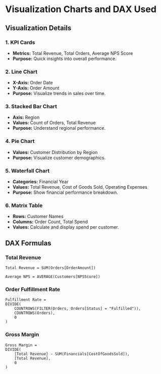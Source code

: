 # Visualization Charts and DAX Used

## Visualization Details

### 1. KPI Cards
- **Metrics:** Total Revenue, Total Orders, Average NPS Score
- **Purpose:** Quick insights into overall performance.

### 2. Line Chart
- **X-Axis:** Order Date
- **Y-Axis:** Order Amount
- **Purpose:** Visualize trends in sales over time.

### 3. Stacked Bar Chart
- **Axis:** Region
- **Values:** Count of Orders, Total Revenue
- **Purpose:** Understand regional performance.

### 4. Pie Chart
- **Values:** Customer Distribution by Region
- **Purpose:** Visualize customer demographics.

### 5. Waterfall Chart
- **Categories:** Financial Year
- **Values:** Total Revenue, Cost of Goods Sold, Operating Expenses
- **Purpose:** Show financial performance breakdown.

### 6. Matrix Table
- **Rows:** Customer Names
- **Columns:** Order Count, Total Spend
- **Values:** Calculate and display spend per customer.

## DAX Formulas

### Total Revenue
```DAX
Total Revenue = SUM(Orders[OrderAmount])

Average NPS = AVERAGE(Customers[NPSScore])
```
### Order Fulfillment Rate
```
Fulfillment Rate = 
DIVIDE(
    COUNTROWS(FILTER(Orders, Orders[Status] = "Fulfilled")),
    COUNTROWS(Orders),
    0
)
```
### Gross Margin
```
Gross Margin = 
DIVIDE(
    [Total Revenue] - SUM(Financials[CostOfGoodsSold]),
    [Total Revenue],
    0
)


